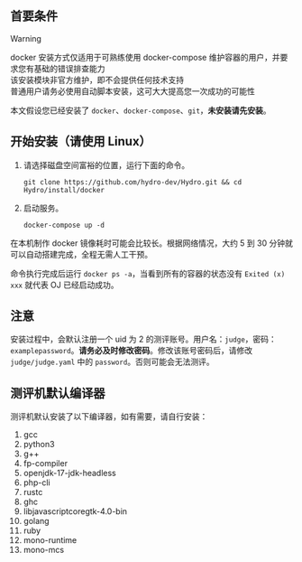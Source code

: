 ## 首要条件

> [!WARNING]
> docker 安装方式仅适用于可熟练使用 docker-compose 维护容器的用户，并要求您有基础的错误排查能力  
> 该安装模块非官方维护，即不会提供任何技术支持  
> 普通用户请务必使用自动脚本安装，这可大大提高您一次成功的可能性

本文假设您已经安装了 `docker`、`docker-compose`、`git`，**未安装请先安装**。

## 开始安装（请使用 Linux）

1. 请选择磁盘空间富裕的位置，运行下面的命令。

   `git clone https://github.com/hydro-dev/Hydro.git && cd Hydro/install/docker`

2. 启动服务。

   `docker-compose up -d`

在本机制作 docker 镜像耗时可能会比较长。根据网络情况，大约 5 到 30 分钟就可以自动搭建完成，全程无需人工干预。

命令执行完成后运行 `docker ps -a`，当看到所有的容器的状态没有 `Exited (x) xxx` 就代表 OJ 已经启动成功。

## 注意

安装过程中，会默认注册一个 uid 为 2 的测评账号。用户名：`judge`，密码：`examplepassword`。**请务必及时修改密码**。修改该账号密码后，请修改 `judge/judge.yaml` 中的 `password`。否则可能会无法测评。

## 测评机默认编译器

测评机默认安装了以下编译器，如有需要，请自行安装：

1. gcc
2. python3
3. g++
4. fp-compiler
5. openjdk-17-jdk-headless
6. php-cli
7. rustc
8. ghc
9. libjavascriptcoregtk-4.0-bin
10. golang
11. ruby
12. mono-runtime
13. mono-mcs
